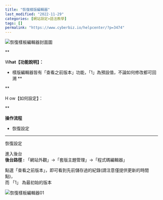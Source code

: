 ```yaml
---
title: "恢復樣版編輯器"
last_modified: "2022-11-29"
categories: [網站設定>語法教學]
tags: []
permalink: "https://www.cyberbiz.io/helpcenter/?p=3474"
---
```


![恢復樣板編輯器封面圖](https://www.cyberbiz.io/support/wp-content/uploads/2021/07/恢復樣板編輯器封面圖.png)  

**

W**hat【功能說明】：**

* 樣版編輯器皆有「查看之前版本」功能，「1」為預設值，不論如何修改都可回溯
**

**

H ow【如何設定】：

**

**操作流程**  


* 恢復設定



****

恢復設定  

進入後台  
**後台路徑 :** 「網站外觀」→「套版主題管理」→「程式碼編輯器」  

點選「查看之前版本」，即可看到先前儲存過的紀錄(請注意僅提供更新的時間點)，  
而 「1」 為最初始的版本  

![恢復樣板編輯器01](https://www.cyberbiz.io/support/wp-content/uploads/2021/07/恢復樣板編輯器01.png)

